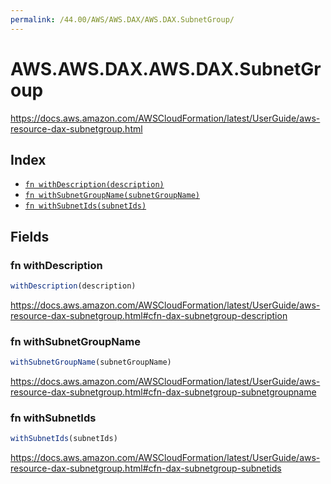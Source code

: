 ```yaml
---
permalink: /44.00/AWS/AWS.DAX/AWS.DAX.SubnetGroup/
---
```


# AWS.AWS.DAX.AWS.DAX.SubnetGroup

https://docs.aws.amazon.com/AWSCloudFormation/latest/UserGuide/aws-resource-dax-subnetgroup.html

## Index

* [`fn withDescription(description)`](#fn-withdescription)
* [`fn withSubnetGroupName(subnetGroupName)`](#fn-withsubnetgroupname)
* [`fn withSubnetIds(subnetIds)`](#fn-withsubnetids)

## Fields

### fn withDescription

```ts
withDescription(description)
```

https://docs.aws.amazon.com/AWSCloudFormation/latest/UserGuide/aws-resource-dax-subnetgroup.html#cfn-dax-subnetgroup-description

### fn withSubnetGroupName

```ts
withSubnetGroupName(subnetGroupName)
```

https://docs.aws.amazon.com/AWSCloudFormation/latest/UserGuide/aws-resource-dax-subnetgroup.html#cfn-dax-subnetgroup-subnetgroupname

### fn withSubnetIds

```ts
withSubnetIds(subnetIds)
```

https://docs.aws.amazon.com/AWSCloudFormation/latest/UserGuide/aws-resource-dax-subnetgroup.html#cfn-dax-subnetgroup-subnetids